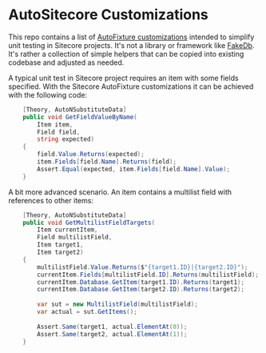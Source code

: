 # AutoSitecore Customizations

This repo contains a list of [AutoFixture customizations](https://autofixture.github.io/docs/fixture-customization/#) intended to simplify unit testing in Sitecore projects. It's not a library or framework like [FakeDb](https://github.com/sshushliapin/Sitecore.FakeDb). It's rather a collection of simple helpers that can be copied into existing codebase and adjusted as needed.

A typical unit test in Sitecore project requires an item with some fields specified. With the Sitecore AutoFixture customizations it can be achieved with the following code:

```c#
    [Theory, AutoNSubstituteData]
    public void GetFieldValueByName(
        Item item,
        Field field,
        string expected)
    {
        field.Value.Returns(expected);
        item.Fields[field.Name].Returns(field);
        Assert.Equal(expected, item.Fields[field.Name].Value);
    }
```

A bit more advanced scenario. An item contains a multilist field with references to other items:

```c#
    [Theory, AutoNSubstituteData]
    public void GetMultilistFieldTargets(
        Item currentItem,
        Field multilistField,
        Item target1,
        Item target2)
    {
        multilistField.Value.Returns($"{target1.ID}|{target2.ID}");
        currentItem.Fields[multilistField.ID].Returns(multilistField);
        currentItem.Database.GetItem(target1.ID).Returns(target1);
        currentItem.Database.GetItem(target2.ID).Returns(target2);
    
        var sut = new MultilistField(multilistField);
        var actual = sut.GetItems();
    
        Assert.Same(target1, actual.ElementAt(0));
        Assert.Same(target2, actual.ElementAt(1));
    }
```
